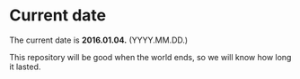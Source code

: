 # Current date

The current date is **2016.01.04.** (YYYY.MM.DD.)

This repository will be good when the world ends, so we will know how long it lasted.